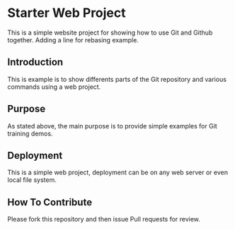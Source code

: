 # Starter Web Project

This is a simple website project for showing how to use Git and Github together. Adding a line for rebasing example.

## Introduction

This is example is to show differents parts of the Git repository and various commands using a web project.

## Purpose

As stated above, the main purpose is to provide simple examples for Git training demos.

## Deployment

This is a simple web project, deployment can be on any web server or even local file system.

## How To Contribute

Please fork this repository and then issue Pull requests for review.
